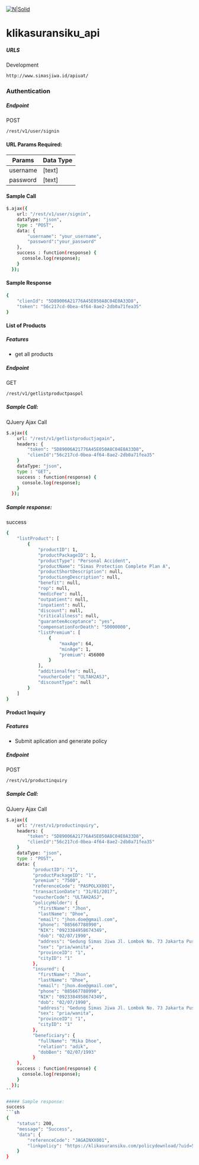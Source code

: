 [![N|Solid](https://scontent.fcgk10-1.fna.fbcdn.net/v/t1.0-9/23561815_137329747033280_584519139072773078_n.jpg?oh=02aadb40d936a3d723ff2ae2ba8534ae&oe=5A61C728)](https://nodesource.com/products/nsolid)

# klikasuransiku_api

##### URLS
Development
```sh
http://www.simasjiwa.id/apiuat/
```

### Authentication
##### Endpoint
POST
```sh
/rest/v1/user/signin
```

#### URL Params Required:
| Params | Data Type |
|--|--|
|username| [text] |
|password|[text] |

#### Sample Call
```sh
$.ajax({
    url: "/rest/v1/user/signin",
    dataType: "json",
    type : "POST",
    data: {  
        "username": "your_username",
        "password":"your_password"
    },
    success : function(response) {
      console.log(response);
    }
  });
```

#### Sample Response
```sh
{
    "clienId": "5D89006A21776A45E050A8C04E0A33D8",
    "token": "56c217cd-0bea-4f64-8ae2-2db0a71fea35"
}
```

#### List of Products

##### Features
  - get all products

##### Endpoint
GET
```sh
/rest/v1/getlistproductpaspol
```
##### Sample Call:
QJuery Ajax Call 
```sh
$.ajax({
    url: "/rest/v1/getlistproductjagain",
    headers: {
        "token": "5D89006A21776A45E050A8C04E0A33D8",
        "clienId":"56c217cd-0bea-4f64-8ae2-2db0a71fea35"
    }
    dataType: "json",
    type : "GET",
    success : function(response) {
      console.log(response);
    }
  });
```

##### Sample response:
success
```sh
{
    "listProduct": [
        {
            "productID": 1,
            "productPackageID": 1,
            "productType": "Personal Accident",
            "productName": "Simas Protection Complete Plan A",
            "productShortDescription": null,
            "productLongDescription": null,
            "benefit": null,
            "rop": null,
            "medicFee": null,
            "outpatient": null,
            "inpatient": null,
            "discount": null,
            "criticalilness": null,
            "guaranteeAcceptance": "yes",
            "compensationForDeath": "50000000",
            "listPremium": [
                {
                    "maxAge": 64,
                    "minAge": 1,
                    "premium": 456000
                }
            ],
            "additionalfee": null,
            "voucherCode": "ULTAH2ASJ",
            "discountType": null
        }
    ]
}
```

#### Product Inquiry

##### Features
  - Submit aplication and generate policy

##### Endpoint
POST
```sh
/rest/v1/productinquiry
```
##### Sample Call:
QJuery Ajax Call 
```sh
$.ajax({
    url: "/rest/v1/productinquiry",
    headers: {
        "token": "5D89006A21776A45E050A8C04E0A33D8",
        "clienId":"56c217cd-0bea-4f64-8ae2-2db0a71fea35"
    }
    dataType: "json",
    type : "POST",
    data: { 
          "productID": "1",
          "productPackageID": "1",
          "premium": "7500",
          "referenceCode": "PASPOLXX001",
          "transactionDate": "31/01/2017",
          "voucherCode": "ULTAH2ASJ",
          "policyHolder": {
            "firstName": "Jhon",
            "lastName": "Dhoe",
            "email": "jhon.doe@gmail.com",
            "phone": "085667788990",
            "NIK": "0923384958674349",
            "dob": "02/07/1990",
            "address": "Gedung Simas Jiwa Jl. Lombok No. 73 Jakarta Pusat 10350",
            "sex": "pria/wanita",
            "provinceID": "1",
            "cityID": "1"
          },
          "insured": {
            "firstName": "Jhon",
            "lastName": "Dhoe",
            "email": "jhon.doe@gmail.com",
            "phone": "085667788990",
            "NIK": "0923384958674349",
            "dob": "02/07/1990",
            "address": "Gedung Simas Jiwa Jl. Lombok No. 73 Jakarta Pusat 10350",
            "sex": "pria/wanita",
            "provinceID": "1",
            "cityID": "1"
          },
          "beneficiary": {
            "fullName": "Mika Dhoe",
            "relation": "adik",
            "dobBen": "02/07/1993"
          }
    },
    success : function(response) {
      console.log(response);
    }
  });
``

##### Sample response:
success
```sh
{
    "status": 200,
    "message": "Success",
    "data": {
        "referenceCode": "JAGAINXX001",
        "linkpolicy": "https://klikasuransiku.com/policydownload/?uid=5D89006A21776A45E050A8C04E0A33D8&pid=5D89006A21776A45E050A8C04E0A44D8"
    }
}
```
